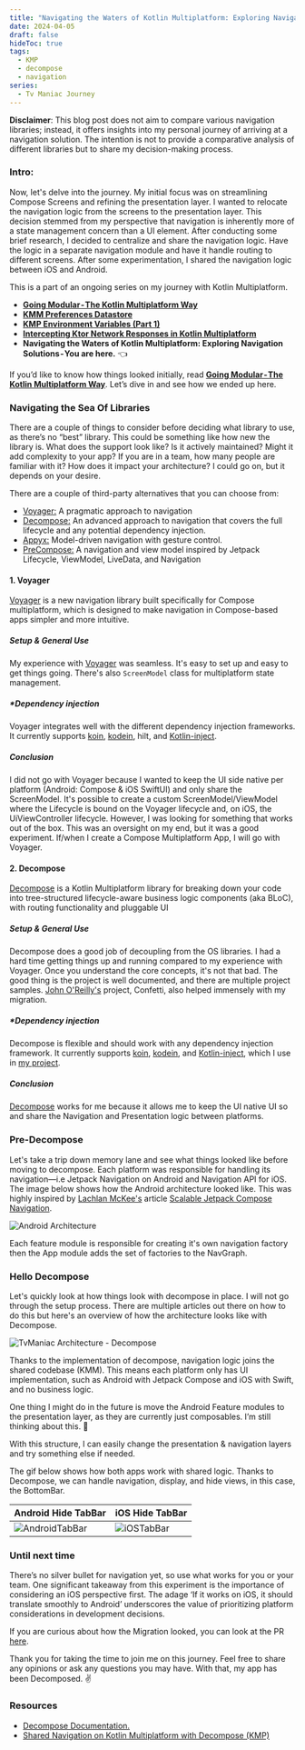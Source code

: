 ```yaml
---
title: "Navigating the Waters of Kotlin Multiplatform: Exploring Navigation Solutions"
date: 2024-04-05
draft: false
hideToc: true
tags:
  - KMP
  - decompose
  - navigation
series:
  - Tv Maniac Journey
---
```



**Disclaimer**: This blog post does not aim to compare various navigation libraries; instead, it offers insights into my personal journey of arriving at a navigation solution. The intention is not to provide a comparative analysis of different libraries but to share my decision-making process.

### Intro:

Now, let's delve into the journey. My initial focus was on streamlining Compose Screens and refining the presentation layer. I wanted to relocate the navigation logic from the screens to the presentation layer. This decision stemmed from my perspective that navigation is inherently more of a state management concern than a UI element. After conducting some brief research, I decided to centralize and share the navigation logic. Have the logic in a separate navigation module and have it handle routing to different screens. After some experimentation, I shared the navigation logic between iOS and Android.

This is a part of an ongoing series on my journey with Kotlin Multiplatform.
- **[Going Modular - The Kotlin Multiplatform Way](https://thomaskioko.me/posts/intercepting_network_requests/)**
- **[KMM Preferences Datastore](https://thomaskioko.me/posts/kmp_preferences_datastore/)**
- **[KMP Environment Variables (Part 1)](https://thomaskioko.me/posts/kmp_enviromental_variables_prt1/)**
- **[Intercepting Ktor Network Responses in Kotlin Multiplatform](https://thomaskioko.me/posts/intercepting_network_requests/)**
- **Navigating the Waters of Kotlin Multiplatform: Exploring Navigation Solutions - You are here.** 👈

If you’d like to know how things looked initially, read  **[Going Modular - The Kotlin Multiplatform Way](https://thomaskioko.me/posts/intercepting_network_requests/)**. Let’s dive in and see how we ended up here.

### Navigating the Sea Of Libraries

There are a couple of things to consider before deciding what library to use, as there’s no “best” library. This could be something like how new the library is. What does the support look like? Is it actively maintained? Might it add complexity to your app? If you are in a team, how many people are familiar with it? How does it impact your architecture? I could go on, but it depends on your desire.

There are a couple of third-party alternatives that you can choose from:

- [Voyager:](https://voyager.adriel.cafe/) A pragmatic approach to navigation 
- [Decompose:](https://arkivanov.github.io/Decompose/) An advanced approach to navigation that covers the full lifecycle and any potential dependency injection.
- [Appyx:](https://bumble-tech.github.io/appyx/) Model-driven navigation with gesture control.
- [PreCompose:](https://tlaster.github.io/PreCompose/) A navigation and view model inspired by Jetpack Lifecycle, ViewModel, LiveData, and Navigation


#### 1. Voyager
[Voyager](https://voyager.adriel.cafe/) is a new navigation library built specifically for Compose multiplatform, which is designed to make navigation in Compose-based apps simpler and more intuitive.

##### Setup & General Use
My experience with [Voyager](https://voyager.adriel.cafe/) was seamless. It's easy to set up and easy to get things going. There's also `ScreenModel` class for multiplatform state management.

##### *Dependency injection
Voyager integrates well with the different dependency injection frameworks. It currently supports [koin](https://insert-koin.io/), [kodein](https://github.com/kosi-libs/Kodein), hilt, and [Kotlin-inject](https://github.com/evant/kotlin-inject).

##### **Conclusion**

I did not go with Voyager because I wanted to keep the UI side native per platform (Android: Compose & iOS SwiftUI) and only share the ScreenModel. It's possible to create a custom ScreenModel/ViewModel where the Lifecycle is bound on the Voyager lifecycle and, on iOS, the UiViewController lifecycle. However, I was looking for something that works out of the box. This was an oversight on my end, but it was a good experiment. If/when I create a Compose Multiplatform App, I will go with Voyager. 


#### 2. Decompose

[Decompose](https://github.com/arkivanov/Decompose) is a Kotlin Multiplatform library for breaking down your code into tree-structured lifecycle-aware business logic components (aka BLoC), with routing functionality and pluggable UI

##### Setup & General Use
Decompose does a good job of decoupling from the OS libraries. I had a hard time getting things up and running compared to my experience with Voyager. Once you understand the core concepts, it's not that bad. The good thing is the project is well documented, and there are multiple project samples. [John O'Reilly's](https://johnoreilly.dev/) project, Confetti, also helped immensely with my migration.

##### *Dependency injection
Decompose is flexible and should work with any dependency injection framework. It currently supports [koin](https://insert-koin.io/), [kodein](https://github.com/kosi-libs/Kodein), and [Kotlin-inject](https://github.com/evant/kotlin-inject), which I use in [my project](https://github.com/thomaskioko/tv-maniac).

##### **Conclusion**
[Decompose](https://github.com/arkivanov/Decompose) works for me because it allows me to keep the UI native UI so and share the Navigation and Presentation logic between platforms.

### Pre-Decompose

Let's take a trip down memory lane and see what things looked like before moving to decompose. Each platform was responsible for handling its navigation—i.e Jetpack Navigation on Android and Navigation API for iOS. The image below shows how the Android architecture looked like. This was highly inspired by [Lachlan McKee's](https://medium.com/@LachlanMcKee) article [Scalable Jetpack Compose Navigation](https://medium.com/bumble-tech/scalable-jetpack-compose-navigation-9c0659f7c912).

![Android Architecture](https://github.com/thomaskioko/tv-maniac/assets/841885/dcc2e36a-3802-41bb-819e-57b261dd8d27)

Each feature module is responsible for creating it's own navigation factory then the App module adds the set of factories to the NavGraph.

### Hello Decompose

Let's quickly look at how things look with decompose in place. I will not go through the setup process. There are multiple articles out there on how to do this but here's an overview of how the architecture looks like with Decompose. 

![TvManiac Architecture - Decompose](https://github.com/thomaskioko/tv-maniac/assets/841885/f31046f5-958b-42e8-8089-fd5c46072c4b)

Thanks to the implementation of decompose, navigation logic joins the shared codebase (KMM). This means each platform only has UI implementation, such as Android with Jetpack Compose and iOS with Swift, and no business logic. 

One thing I might do in the future is move the Android Feature modules to the presentation layer, as they are currently just composables. I’m still thinking about this. 🤔

With this structure, I can easily change the presentation & navigation layers and try something else if needed.

The gif below shows how both apps work with shared logic. Thanks to Decompose, we can handle navigation, display, and hide views, in this case, the BottomBar.

| Android Hide TabBar | iOS Hide TabBar |
|--------------------|--------------------|
| ![AndroidTabBar](https://github.com/thomaskioko/tv-maniac/assets/841885/dca5fa6d-2910-4806-b757-0225bc5271cf) | ![iOSTabBar](https://github.com/thomaskioko/tv-maniac/assets/841885/0e1a4768-657c-4a13-bc59-871217ccb400) |


### Until next time

There’s no silver bullet for navigation yet, so use what works for you or your team. One significant takeaway from this experiment is the importance of considering an iOS perspective first. The adage ‘If it works on iOS, it should translate smoothly to Android’ underscores the value of prioritizing platform considerations in development decisions.

If you are curious about how the Migration looked, you can look at the PR [here](https://github.com/thomaskioko/tv-maniac/pull/108).

Thank you for taking the time to join me on this journey. Feel free to share any opinions or ask any questions you may have. With that, my app has been Decomposed. ✌️

### Resources

- [Decompose Documentation.](https://arkivanov.github.io/Decompose/)
- [Shared Navigation on Kotlin Multiplatform with Decompose (KMP)](https://www.youtube.com/watch?v=g4XSWQ7QT8g)